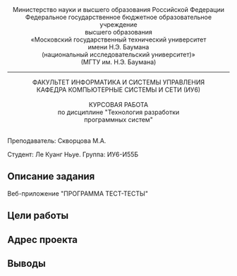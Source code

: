 <div align="center">
Министерство науки и высшего образования Российской Федерации <br />
Федеральное государственное бюджетное образовательное учреждение <br />
высшего образования <br />
«Московский государственный технический университет <br />
имени Н.Э. Баумана <br />
(национальный исследовательский университет)» <br />
(МГТУ им. Н.Э. Баумана)
</div>
<hr />
<div align="center">
ФАКУЛЬТЕТ ИНФОРМАТИКА И СИСТЕМЫ УПРАВЛЕНИЯ <br />
КАФЕДРА КОМПЬЮТЕРНЫЕ СИСТЕМЫ И СЕТИ (ИУ6)
</div>
<br />
<div align="center">
КУРСОВАЯ РАБОТА <br />
по дисциплине "Технология разработки <br />
программных систем"
</div>
<br />

Преподаватель: Скворцова М.А.

Студент: Ле Куанг Ньуе.
Группа: ИУ6-И55Б

## Описание задания

Веб-приложение "ПРОГРАММА ТЕСТ-ТЕСТЫ"

## Цели работы
## Адрес проекта 
## Выводы
